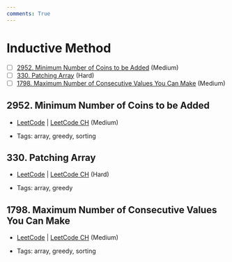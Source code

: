 ```yaml
---
comments: True
---
```


# Inductive Method

- [ ] [2952. Minimum Number of Coins to be Added](https://leetcode.cn/problems/minimum-number-of-coins-to-be-added/) (Medium)
- [ ] [330. Patching Array](https://leetcode.cn/problems/patching-array/) (Hard)
- [ ] [1798. Maximum Number of Consecutive Values You Can Make](https://leetcode.cn/problems/maximum-number-of-consecutive-values-you-can-make/) (Medium)

## 2952. Minimum Number of Coins to be Added

-   [LeetCode](https://leetcode.com/problems/minimum-number-of-coins-to-be-added/) | [LeetCode CH](https://leetcode.cn/problems/minimum-number-of-coins-to-be-added/) (Medium)

-   Tags: array, greedy, sorting

## 330. Patching Array

-   [LeetCode](https://leetcode.com/problems/patching-array/) | [LeetCode CH](https://leetcode.cn/problems/patching-array/) (Hard)

-   Tags: array, greedy

## 1798. Maximum Number of Consecutive Values You Can Make

-   [LeetCode](https://leetcode.com/problems/maximum-number-of-consecutive-values-you-can-make/) | [LeetCode CH](https://leetcode.cn/problems/maximum-number-of-consecutive-values-you-can-make/) (Medium)

-   Tags: array, greedy, sorting
